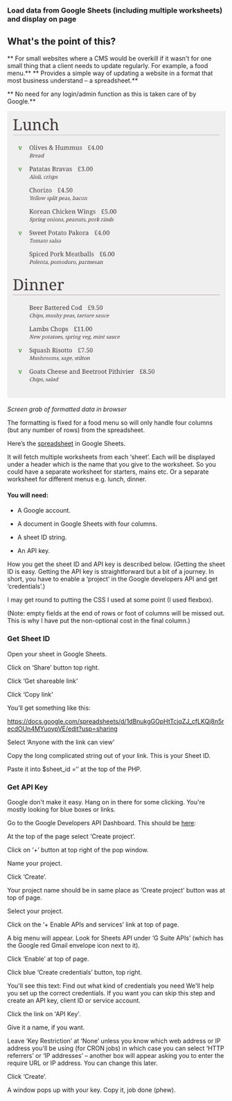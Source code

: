 ### Load data from Google Sheets (including multiple worksheets) and display on page

## What's the point of this?
** For small websites where a CMS would be overkill if it wasn't for one small thing that a client needs to update regularly. For example, a food menu.**
** Provides a simple way of updating a website in a format that most business understand – a spreadsheet.**

** No need for any login/admin function as this is taken care of by Google.**

![Screen grab of formatted data in browser](https://github.com/pualv/sheetsmenu/blob/master/menu%20screen%20grab.png)  

*Screen grab of formatted data in browser*

The formatting is fixed for a food menu so will only handle four columns (but any number of rows) from the spreadsheet.

Here’s the [spreadsheet](https://docs.google.com/spreadsheets/d/1dBnukgGOpHtTcjqZJ_cfLKQj8n5recdOUn4MYuoypVE/edit?usp=sharing) in Google Sheets. 


It will fetch multiple worksheets from each ‘sheet’. Each will be displayed under a header which is the name that you give to the worksheet. So you could have a separate worksheet for starters, mains etc. Or a separate worksheet for different menus e.g. lunch, dinner. 


#### You will need:

 * A Google account.

 * A document in Google Sheets with four columns.

 * A sheet ID string.

 * An API key. 


How you get the sheet ID and API key is described below. (Getting the sheet ID is easy. Getting the API key is straightforward but a bit of a journey. In short, you have to enable a ‘project’ in the Google developers API and get ‘credentials’.)

I may get round to putting the CSS I used at some point (I used flexbox).

(Note: empty fields at the end of rows or foot of columns will be missed out. This is why I have put the non-optional cost in the final column.)


### Get Sheet ID

Open your sheet in Google Sheets.

Click on ‘Share’ button top right.

Click ‘Get shareable link’

Click ‘Copy link’

You’ll get something like this:

https://docs.google.com/spreadsheets/d/1dBnukgGOpHtTcjqZJ_cfLKQj8n5recdOUn4MYuoypVE/edit?usp=sharing

Select ‘Anyone with the link can view’

Copy the long complicated string out of your link. This is your Sheet ID. 

Paste it into $sheet_id =‘’ at the top of the PHP.


### Get API Key

Google don't make it easy. Hang on in there for some clicking. You're mostly looking for blue boxes or links.

Go to the Google Developers API Dashboard. This should be [here](https://console.developers.google.com/project/_/apiui/apis/library):

At the top of the page select ‘Create project’. 

Click on ‘+’ button at top right of the pop window.

Name your project.

Click ‘Create’.

Your project name should be in same place as ‘Create project’ button was at top of page.

Select your project.

Click on the ‘+ Enable APIs and services’ link at top of page.

A big menu will appear. Look for Sheets API under ‘G Suite APIs’ (which has the Google red Gmail envelope icon next to it).

Click ‘Enable’ at top of page.

Click blue ‘Create credentials’ button, top right.

You'll see this text:
Find out what kind of credentials you need
We'll help you set up the correct credentials. 
If you want you can skip this step and create an API key, client ID or service account.


Click the link on 'API Key'.

Give it a name, if you want.

Leave ‘Key Restriction’ at ‘None’ unless you know which web address or IP address you'll be using (for CRON jobs) in which case you can select ‘HTTP referrers’ or ‘IP addresses’ – another box will appear asking you to enter the require URL or IP address. You can change this later.

Click ‘Create’.

A window pops up with your key. Copy it, job done (phew).
